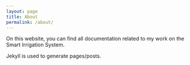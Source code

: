 ```yaml
---
layout: page
title: About
permalink: /about/
---
```


On this website, you can find all documentation related to my work on the Smart Irrigation System.

Jekyll is used to generate pages/posts.

